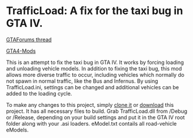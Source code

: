 TrafficLoad: A fix for the taxi bug in GTA IV. 
===========

[GTAForums thread](http://gtaforums.com/topic/481572-ivtrafficload/)

[GTA4-Mods](http://www.gta4-mods.com/script/trafficload-f9780)

This is an attempt to fix the taxi bug in GTA IV. It works by forcing loading and unloading vehicle models. In addition to fixing the taxi bug, this mod allows more diverse traffic to occur, including vehicles which normally do not spawn in normal traffic, like the Bus and Infernus. By using TrafficLoad.ini, settings can be changed and additional vehicles can be added to the loading cycle.

To make any changes to this project, simply [clone it](github-windows://openRepo/https://github.com/E66666666/TrafficLoad) or [download](https://github.com/E66666666/TrafficLoad/archive/master.zip) this project. It has all necessary files to build. Grab TrafficLoad.dll from /Debug or /Release, depending on your build settings and put it in the GTA IV root folder along with your .asi loaders. eModel.txt contails all road-vehicle eModels.
